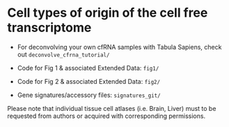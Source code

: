 # Cell types of origin of the cell free transcriptome

* For deconvolving your own cfRNA samples with Tabula Sapiens, check out ```deconvolve_cfrna_tutorial/```

* Code for Fig 1 & associated Extended Data: ```fig1/``` 

* Code for Fig 2 & associated Extended Data: ```fig2/``` 

* Gene signatures/accessory files: ```signatures_git/```   

Please note that individual tissue cell atlases (i.e. Brain, Liver) must to be requested from authors or acquired with corresponding permissions.
